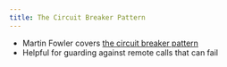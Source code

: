 ```yaml
---
title: The Circuit Breaker Pattern
---
```

* Martin Fowler covers [the circuit breaker
  pattern](http://martinfowler.com/bliki/CircuitBreaker.html)
* Helpful for guarding against remote calls that can fail


